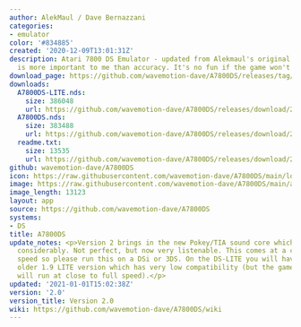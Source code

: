 ```yaml
---
author: AlekMaul / Dave Bernazzani
categories:
- emulator
color: '#834885'
created: '2020-12-09T13:01:31Z'
description: Atari 7800 DS Emulator - updated from Alekmaul's original. Playability
  is more important to me than accuracy. It's no fun if the game won't run.
download_page: https://github.com/wavemotion-dave/A7800DS/releases/tag/2.0
downloads:
  A7800DS-LITE.nds:
    size: 386048
    url: https://github.com/wavemotion-dave/A7800DS/releases/download/2.0/A7800DS-LITE.nds
  A7800DS.nds:
    size: 383488
    url: https://github.com/wavemotion-dave/A7800DS/releases/download/2.0/A7800DS.nds
  readme.txt:
    size: 13535
    url: https://github.com/wavemotion-dave/A7800DS/releases/download/2.0/readme.txt
github: wavemotion-dave/A7800DS
icon: https://raw.githubusercontent.com/wavemotion-dave/A7800DS/main/logo.bmp
image: https://raw.githubusercontent.com/wavemotion-dave/A7800DS/main/arm9/gfx/bgTop.png
image_length: 13123
layout: app
source: https://github.com/wavemotion-dave/A7800DS
systems:
- DS
title: A7800DS
update_notes: <p>Version 2 brings in the new Pokey/TIA sound core which improves sound
  considerably. Not perfect, but now very listenable. This comes at a cost of emulation
  speed so please run this on a DSi or 3DS. On the DS-LITE you will have to run the
  older 1.9 LITE version which has very low compatibility (but the games it runs,
  will run at close to full speed).</p>
updated: '2021-01-01T15:02:38Z'
version: '2.0'
version_title: Version 2.0
wiki: https://github.com/wavemotion-dave/A7800DS/wiki
---
```

